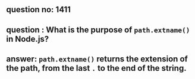 
      
## question no: 1411

## question : What is the purpose of `path.extname()` in Node.js?

## answer: `path.extname()` returns the extension of the path, from the last `.` to the end of the string.
      